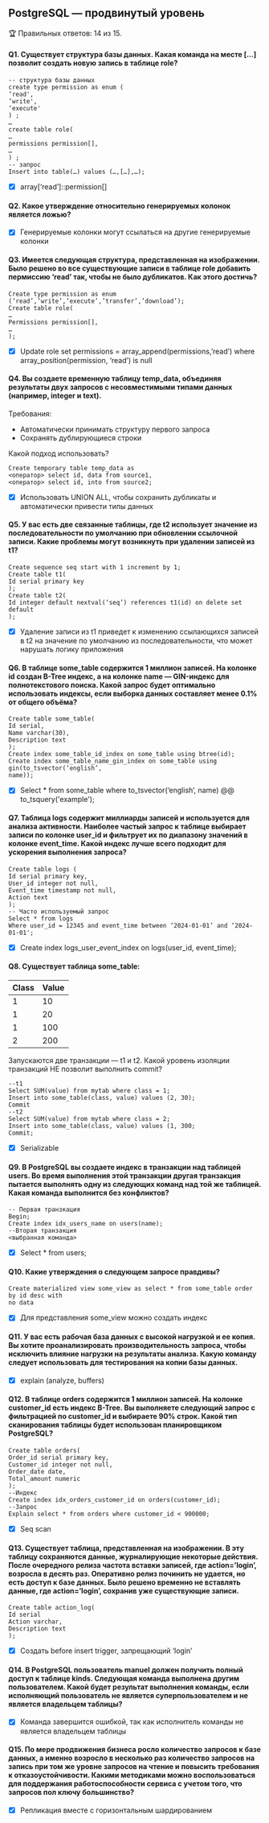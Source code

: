 ## PostgreSQL — продвинутый уровень

🏆 Правильных ответов: 14 из 15.

#### Q1. Существует структура базы данных. Какая команда на месте […] позволит создать новую запись в таблице role?

```
-- структура базы данных
create type permission as enum (
‘read',
‘write',
‘execute'
) ;
…
create table role(
…
permissions permission[],
…
) ;
-- запрос
Insert into table(…) values (…,[…],…);
```

- [x] array[‘read’]::permission[]

#### Q2. Какое утверждение относительно генерируемых колонок является ложью?

- [x] Генерируемые колонки могут ссылаться на другие генерируемые колонки

#### Q3. Имеется следующая структура, представленная на изображении. Было решено во все существующие записи в таблице role добавить пермиссию ‘read’ так, чтобы не было дубликатов. Как этого достичь?

```
Create type permission as enum (‘read’,’write’,’execute’,’transfer’,’download’);
Create table role(
…
Permissions permission[],
…
);
```

- [x] Update role set permissions = array_append(permissions,’read’) where array_position(permission, ‘read’) is null

#### Q4. Вы создаете временную таблицу temp_data, объединяя результаты двух запросов с несовместимыми типами данных (например, integer и text).

Требования:

- Автоматически принимать структуру первого запроса
- Сохранять дублирующиеся строки

Какой подход использовать?

```
Create temporary table temp_data as
<оператор> select id, data from source1,
<оператор> select id, into from source2;
```

- [x] Использовать UNION ALL, чтобы сохранить дубликаты и автоматически привести типы данных

#### Q5. У вас есть две связанные таблицы, где t2 использует значение из последовательности по умолчанию при обновлении ссылочной записи. Какие проблемы могут возникнуть при удалении записей из t1?

```
Create sequence seq start with 1 increment by 1;
Create table t1(
Id serial primary key
);
Create table t2(
Id integer default nextval(‘seq’) references t1(id) on delete set default
);
```

- [x] Удаление записи из t1 приведет к изменению ссылающихся записей в t2 на значение по умолчанию из последовательности, что может нарушать логику приложения

#### Q6. В таблице some_table содержится 1 миллион записей. На колонке id создан B-Tree индекс, а на колонке name — GIN-индекс для полнотекстового поиска. Какой запрос будет оптимально использовать индексы, если выборка данных составляет менее 0.1% от общего объёма?

```
Create table some_table(
Id serial,
Name varchar(30),
Description text
);
Create index some_table_id_index on some_table using btree(id);
Create index some_table_name_gin_index on some_table using gin(to_tsvector(‘english’,
name));
```

- [x] Select * from some_table where to_tsvector(‘english’, name) @@ to_tsquery('example');

#### Q7. Таблица logs содержит миллиарды записей и используется для анализа активности. Наиболее частый запрос к таблице выбирает записи по колонке user_id и фильтрует их по диапазону значений в колонке event_time. Какой индекс лучше всего подходит для ускорения выполнения запроса?

```
Create table logs (
Id serial primary key,
User_id integer not null,
Event_time timestamp not null,
Action text
);
-- Часто используемый запрос
Select * from logs
Where user_id = 12345 and event_time between ‘2024-01-01’ and ‘2024-01-01';
```

- [x] Create index logs_user_event_index on logs(user_id, event_time);

#### Q8. Существует таблица some_table:

| Class | Value |
|-------|-------|
| 1     | 10    |
| 1     | 20    |
| 1     | 100   |
| 2     | 200   |

Запускаются две транзакции — t1 и t2. Какой уровень изоляции транзакций НЕ позволит выполнить commit?

```
--t1
Select SUM(value) from mytab where class = 1;
Insert into some_table(class, value) values (2, 30);
Commit
--t2
Select SUM(value) from mytab where class = 2;
Insert into some_table(class, value) values (1, 300;
Commit;
```

- [x] Serializable

#### Q9. В PostgreSQL вы создаете индекс в транзакции над таблицей users. Во время выполнения этой транзакции другая транзакция пытается выполнять одну из следующих команд над той же таблицей. Какая команда выполнится без конфликтов?

```
-- Первая транзкация
Begin;
Create index idx_users_name on users(name);
--Вторая транзакция
<выбранная команда>
```

- [x] Select * from users;

#### Q10. Какие утверждения о следующем запросе правдивы?

```
Create materialized view some_view as select * from some_table order by id desc with
no data
```

- [x] Для представления some_view можно создать индекс

#### Q11. У вас есть рабочая база данных с высокой нагрузкой и ее копия. Вы хотите проанализировать производительность запроса, чтобы исключить влияние нагрузки на результаты анализа. Какую команду следует использовать для тестирования на копии базы данных.

- [x] explain (analyze, buffers)

#### Q12. В таблице orders содержится 1 миллион записей. На колонке customer_id есть индекс B-Tree. Вы выполняете следующий запрос с фильтрацией по customer_id и выбираете 90% строк. Какой тип сканирования таблицы будет использован планировщиком PostgreSQL?

```
Create table orders(
Order_id serial primary key,
Customer_id integer not null,
Order_date date,
Total_amount numeric
);
--Индекс
Create index idx_orders_customer_id on orders(customer_id);
--Запрос
Explain select * from orders where customer_id < 900000;
```

- [x] Seq scan

#### Q13. Существует таблица, представленная на изображении. В эту таблицу сохраняются данные, журналирующие некоторые действия. После очередного релиза частота вставки записей, где action=’login’, возросла в десять раз. Оперативно релиз починить не удается, но есть доступ к базе данных. Было решено временно не вставлять данные, где action=’login’, сохранив уже существующие записи.

```
Create table action_log(
Id serial
Action varchar,
Description text
);
```

- [x] Создать before insert trigger, запрещающий ‘login’

#### Q14. В PostgreSQL пользователь manuel должен получить полный доступ к таблице kinds. Следующая команда выполнена другим пользователем. Какой будет результат выполнения команды, если исполняющий пользователь не является суперпользователем и не является владельцем таблицы?

- [x] Команда завершится ошибкой, так как исполнитель команды не является владельцем таблицы

#### Q15. По мере продвижения бизнеса росло количество запросов к базе данных, а именно возросло в несколько раз количество запросов на запись при том же уровне запросов на чтение и повысить требования к отказоустойчивости. Какими методиками можно воспользоваться для поддержания работоспособности сервиса с учетом того, что запросов пол ключу большинство?

- [x] Репликация вместе с горизонтальным шардированием
